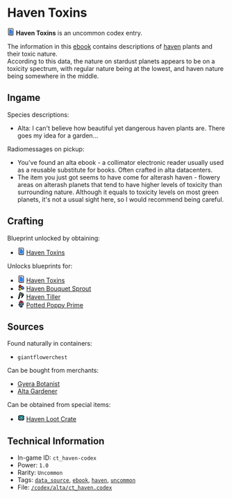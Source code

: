# Haven Toxins

<img src="https://raw.githubusercontent.com/Ceterai/Enternia/main/codex/alta/ebook/security.png" alt="Haven Toxins icon" loading="lazy" height=16px width="auto" /> **Haven Toxins** is an uncommon codex entry.

The information in this [ebook](https://ceterai.github.io/MyEnternia/Wiki/Tags/Ebook) contains descriptions of [haven](https://ceterai.github.io/MyEnternia/Wiki/Tags/Haven) plants and their toxic nature.  
According to this data, the nature on stardust planets appears to be on a toxicity spectrum, with regular nature being at the lowest, and haven nature being somewhere in the middle.

## Ingame

Species descriptions:

- Alta: I can't believe how beautiful yet dangerous haven plants are. There goes my idea for a garden...

Radiomessages on pickup:

- You've found an alta ebook - a collimator electronic reader usually used as a reusable substitute for books. Often crafted in alta datacenters.
- The item you just got seems to have come for alterash haven - flowery areas on alterash planets that tend to have higher levels of toxicity than surrounding nature. Although it equals to toxicity levels on most green planets, it's not a usual sight here, so I would recommend being careful.

## Crafting

Blueprint unlocked by obtaining:

- <img src="https://raw.githubusercontent.com/Ceterai/Enternia/main/codex/alta/ebook/security.png" alt="Haven Toxins icon" loading="lazy" height=16px width="auto" /> [Haven Toxins](https://ceterai.github.io/MyEnternia/Wiki/HavenToxins)

Unlocks blueprints for:

- <img src="https://raw.githubusercontent.com/Ceterai/Enternia/main/codex/alta/ebook/security.png" alt="Haven Toxins icon" loading="lazy" height=16px width="auto" /> [Haven Toxins](https://ceterai.github.io/MyEnternia/Wiki/HavenToxins)
- <img src="https://raw.githubusercontent.com/Ceterai/Enternia/main/objects/farmables/alta/ground/haven/icon.png" alt="Haven Bouquet Sprout icon" loading="lazy" height=16px width="auto" /> [Haven Bouquet Sprout](https://ceterai.github.io/MyEnternia/Wiki/HavenBouquetSprout)
- <img src="https://raw.githubusercontent.com/Ceterai/Enternia/main/items/active/alta/tools/till/haven_tiller/icon.png" alt="Haven Tiller icon" loading="lazy" height=16px width="auto" /> [Haven Tiller](https://ceterai.github.io/MyEnternia/Wiki/HavenTiller)
- <img src="https://raw.githubusercontent.com/Ceterai/Enternia/main/objects/alta/special/plants/pots/flowers/poppy/icon.png" alt="Potted Poppy Prime icon" loading="lazy" height=16px width="auto" /> [Potted Poppy Prime](https://ceterai.github.io/MyEnternia/Wiki/PottedPoppyPrime)

## Sources

Found naturally in containers:

- `giantflowerchest`

Can be bought from merchants:

- [Gyera Botanist](https://ceterai.github.io/MyEnternia/Wiki/GyeraBotanist)
- [Alta Gardener](https://ceterai.github.io/MyEnternia/Wiki/AltaGardener)

Can be obtained from special items:

- <img src="https://raw.githubusercontent.com/Ceterai/Enternia/main/items/active/alta/loot/biome/ct_haven_loot.png" alt="Haven Loot Crate icon" loading="lazy" height=16px width="auto" /> [Haven Loot Crate](https://ceterai.github.io/MyEnternia/Wiki/HavenLootCrate)

## Technical Information

- In-game ID: `ct_haven-codex`
- Power: `1.0`
- Rarity: `Uncommon`
- Tags: [`data_source`](https://ceterai.github.io/MyEnternia/Wiki/Tags/DataSource), [`ebook`](https://ceterai.github.io/MyEnternia/Wiki/Tags/Ebook), [`haven`](https://ceterai.github.io/MyEnternia/Wiki/Tags/Haven), [`uncommon`](https://ceterai.github.io/MyEnternia/Wiki/Tags/Uncommon)
- File: [`/codex/alta/ct_haven.codex`](https://github.com/Ceterai/Enternia/blob/main/codex/alta/ct_haven.codex)
